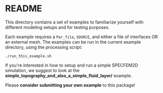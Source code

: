 README
======

This directory contains a set of examples to familiarize yourself with different modeling setups and for testing purposes.

Each example requires a `Par_file`, `SOURCE`, and either a file of interfaces OR an external mesh.
The examples can be run in the current example directory, using the processing script:
```
./run_this_example.sh
```

If you're interested in how to setup and run a simple SPECFEM2D simulation,
we suggest to look at the **simple_topography_and_also_a_simple_fluid_layer/** example.

Please **consider submitting your own example** to this package!

